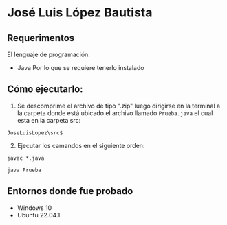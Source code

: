 # José Luis López Bautista

## Requerimentos
El lenguaje de programación: 
- Java
Por lo que se requiere tenerlo instalado


## Cómo ejecutarlo:
1. Se descomprime el archivo de tipo ".zip" luego dirigirse en la terminal a la carpeta donde está ubicado el archivo llamado `Prueba.java` el cual esta en la carpeta src:

```
JoseLuisLopez\src$
```
2. Ejecutar los camandos en el siguiente orden: 
```
javac *.java
```

```
java Prueba
```

## Entornos donde fue probado
- Windows 10
- Ubuntu 22.04.1
